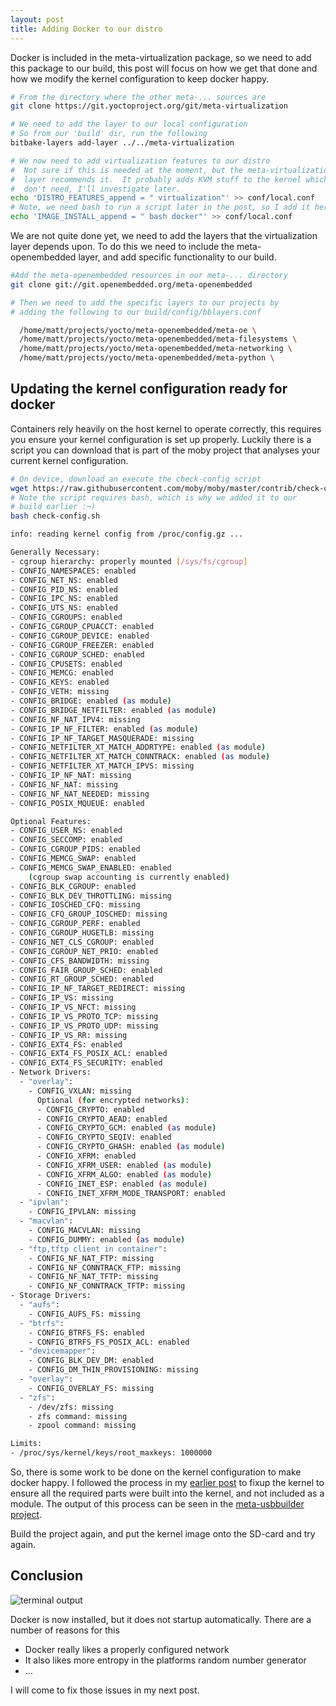 ```yaml
---
layout: post
title: Adding Docker to our distro
---
```


Docker is included in the meta-virtualization package, so we need to add this package to our build, this post will focus on how we get that done and how we modify the kernel configuration to keep docker happy.

```bash
# From the directory where the other meta-... sources are
git clone https://git.yoctoproject.org/git/meta-virtualization

# We need to add the layer to our local configuration
# So from our 'build' dir, run the following
bitbake-layers add-layer ../../meta-virtualization

# We now need to add virtualization features to our distro
#  Not sure if this is needed at the moment, but the meta-virtualization
#  layer recommends it.  It probably adds KVM stuff to the kernel which we
#  don't need, I'll investigate later.
echo 'DISTRO_FEATURES_append = " virtualization"' >> conf/local.conf
# Note, we need bash to run a script later in the post, so I add it here.
echo 'IMAGE_INSTALL_append = " bash docker"' >> conf/local.conf
```

We are not quite done yet, we need to add the layers that the virtualization layer depends upon.  To do this we need to include the meta-openembedded layer, and add specific functionality to our build.

```bash
#Add the meta-openembedded resources in our meta-... directory
git clone git://git.openembedded.org/meta-openembedded

# Then we need to add the specific layers to our projects by
# adding the following to our build/config/bblayers.conf

  /home/matt/projects/yocto/meta-openembedded/meta-oe \
  /home/matt/projects/yocto/meta-openembedded/meta-filesystems \
  /home/matt/projects/yocto/meta-openembedded/meta-networking \
  /home/matt/projects/yocto/meta-openembedded/meta-python \
```

## Updating the kernel configuration ready for docker

Containers rely heavily on the host kernel to operate correctly, this requires you ensure your kernel configuration is set up properly.  Luckily there is a script you can download that is part of the moby project that analyses your current kernel configuration.

```bash
# On device, download an execute the check-config script
wget https://raw.githubusercontent.com/moby/moby/master/contrib/check-config.sh
# Note the script requires bash, which is why we added it to our
# build earlier :¬)
bash check-config.sh

info: reading kernel config from /proc/config.gz ...

Generally Necessary:
- cgroup hierarchy: properly mounted [/sys/fs/cgroup]
- CONFIG_NAMESPACES: enabled
- CONFIG_NET_NS: enabled
- CONFIG_PID_NS: enabled
- CONFIG_IPC_NS: enabled
- CONFIG_UTS_NS: enabled
- CONFIG_CGROUPS: enabled
- CONFIG_CGROUP_CPUACCT: enabled
- CONFIG_CGROUP_DEVICE: enabled
- CONFIG_CGROUP_FREEZER: enabled
- CONFIG_CGROUP_SCHED: enabled
- CONFIG_CPUSETS: enabled
- CONFIG_MEMCG: enabled
- CONFIG_KEYS: enabled
- CONFIG_VETH: missing
- CONFIG_BRIDGE: enabled (as module)
- CONFIG_BRIDGE_NETFILTER: enabled (as module)
- CONFIG_NF_NAT_IPV4: missing
- CONFIG_IP_NF_FILTER: enabled (as module)
- CONFIG_IP_NF_TARGET_MASQUERADE: missing
- CONFIG_NETFILTER_XT_MATCH_ADDRTYPE: enabled (as module)
- CONFIG_NETFILTER_XT_MATCH_CONNTRACK: enabled (as module)
- CONFIG_NETFILTER_XT_MATCH_IPVS: missing
- CONFIG_IP_NF_NAT: missing
- CONFIG_NF_NAT: missing
- CONFIG_NF_NAT_NEEDED: missing
- CONFIG_POSIX_MQUEUE: enabled

Optional Features:
- CONFIG_USER_NS: enabled
- CONFIG_SECCOMP: enabled
- CONFIG_CGROUP_PIDS: enabled
- CONFIG_MEMCG_SWAP: enabled
- CONFIG_MEMCG_SWAP_ENABLED: enabled
    (cgroup swap accounting is currently enabled)
- CONFIG_BLK_CGROUP: enabled
- CONFIG_BLK_DEV_THROTTLING: missing
- CONFIG_IOSCHED_CFQ: missing
- CONFIG_CFQ_GROUP_IOSCHED: missing
- CONFIG_CGROUP_PERF: enabled
- CONFIG_CGROUP_HUGETLB: missing
- CONFIG_NET_CLS_CGROUP: enabled
- CONFIG_CGROUP_NET_PRIO: enabled
- CONFIG_CFS_BANDWIDTH: missing
- CONFIG_FAIR_GROUP_SCHED: enabled
- CONFIG_RT_GROUP_SCHED: enabled
- CONFIG_IP_NF_TARGET_REDIRECT: missing
- CONFIG_IP_VS: missing
- CONFIG_IP_VS_NFCT: missing
- CONFIG_IP_VS_PROTO_TCP: missing
- CONFIG_IP_VS_PROTO_UDP: missing
- CONFIG_IP_VS_RR: missing
- CONFIG_EXT4_FS: enabled
- CONFIG_EXT4_FS_POSIX_ACL: enabled
- CONFIG_EXT4_FS_SECURITY: enabled
- Network Drivers:
  - "overlay":
    - CONFIG_VXLAN: missing
      Optional (for encrypted networks):
      - CONFIG_CRYPTO: enabled
      - CONFIG_CRYPTO_AEAD: enabled
      - CONFIG_CRYPTO_GCM: enabled (as module)
      - CONFIG_CRYPTO_SEQIV: enabled
      - CONFIG_CRYPTO_GHASH: enabled (as module)
      - CONFIG_XFRM: enabled
      - CONFIG_XFRM_USER: enabled (as module)
      - CONFIG_XFRM_ALGO: enabled (as module)
      - CONFIG_INET_ESP: enabled (as module)
      - CONFIG_INET_XFRM_MODE_TRANSPORT: enabled
  - "ipvlan":
    - CONFIG_IPVLAN: missing
  - "macvlan":
    - CONFIG_MACVLAN: missing
    - CONFIG_DUMMY: enabled (as module)
  - "ftp,tftp client in container":
    - CONFIG_NF_NAT_FTP: missing
    - CONFIG_NF_CONNTRACK_FTP: missing
    - CONFIG_NF_NAT_TFTP: missing
    - CONFIG_NF_CONNTRACK_TFTP: missing
- Storage Drivers:
  - "aufs":
    - CONFIG_AUFS_FS: missing
  - "btrfs":
    - CONFIG_BTRFS_FS: enabled
    - CONFIG_BTRFS_FS_POSIX_ACL: enabled
  - "devicemapper":
    - CONFIG_BLK_DEV_DM: enabled
    - CONFIG_DM_THIN_PROVISIONING: missing
  - "overlay":
    - CONFIG_OVERLAY_FS: missing
  - "zfs":
    - /dev/zfs: missing
    - zfs command: missing
    - zpool command: missing

Limits:
- /proc/sys/kernel/keys/root_maxkeys: 1000000

````

So, there is some work to be done on the kernel configuration to make docker happy.  I followed the process in my [earlier post](../yocto-for-odroid-c2) to fixup the kernel to ensure all the required parts were built into the kernel, and not included as a module.  The output of this process can be seen in the [meta-usbbuilder project](https://github.com/m5p3nc3r/meta-usbbuilder).

Build the project again, and put the kernel image onto the SD-card and try again.

## Conclusion

![terminal output](../images/dockerInfo.png)

Docker is now installed, but it does not startup automatically.  There are a number of reasons for this

- Docker really likes a properly configured network
- It also likes more entropy in the platforms random number generator
- ...

I will come to fix those issues in my next post.

